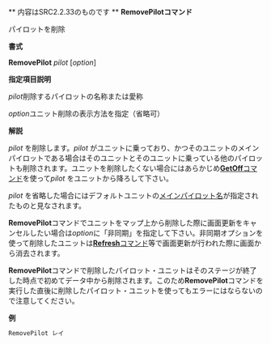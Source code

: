 ** 内容はSRC2.2.33のものです **
**RemovePilotコマンド**

パイロットを削除

**書式**

**RemovePilot** *pilot* [*option*]

**指定項目説明**

*pilot*削除するパイロットの名称または愛称

*option*ユニット削除の表示方法を指定（省略可）

**解説**

*pilot* を削除します。*pilot* がユニットに乗っており、かつそのユニットのメインパイロットである場合はそのユニットとそのユニットに乗っている他のパイロットも削除されます。ユニットを削除したくない場合にはあらかじめ[**GetOff**コマンド](GetOffコマンド.md)を使って*pilot* をユニットから降ろして下さい。

*pilot* を省略した場合にはデフォルトユニットの[メインパイロット名](メインパイロット名.md)が指定されたものと見なされます。

**RemovePilot**コマンドでユニットをマップ上から削除した際に画面更新をキャンセルしたい場合は*option*に「非同期」を指定して下さい。非同期オプションを使って削除したユニットは[**Refresh**コマンド](Refreshコマンド.md)等で画面更新が行われた際に画面から消去されます。

**RemovePilot**コマンドで削除したパイロット・ユニットはそのステージが終了した時点で初めてデータ中から削除されます。このため**RemovePilot**コマンドを実行した直後に削除したパイロット・ユニットを使ってもエラーにはならないので注意してください。

**例**
```sh
RemovePilot レイ
```


